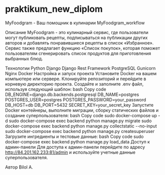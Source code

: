 # praktikum_new_diplom
MyFoodgram - Ваш помощник в кулинарии
MyFoodgram_workflow

Описание
MyFoodgram - это кулинарный сервис, где пользователи могут публиковать рецепты, подписываться на публикации других авторов и добавлять понравившиеся рецепты в список «Избранное». Сервис также предлагает функцию «Список покупок», которая поможет пользователям сгенерировать список продуктов для приготовления выбранных блюд.

Технологии
Python
Django
Django Rest Framework
PostgreSQL
Gunicorn
Nginx
Docker
Настройка и запуск проекта
Установите Docker на вашем компьютере или сервере.
Клонируйте репозиторий и перейдите в корневую директорию проекта.
Создайте и заполните .env файл, используя следующий шаблон:
bash
Copy code
DB_ENGINE=django.db.backends.postgresql
DB_NAME=postgres
POSTGRES_USER=postgres
POSTGRES_PASSWORD=your_password
DB_HOST=db
DB_PORT=5432
SECRET_KEY=your_secret_key
Запустите Docker контейнеры, выполните миграции, сборку статических файлов и создание суперпользователя:
bash
Copy code
sudo docker-compose up -d
sudo docker-compose exec backend python manage.py migrate
sudo docker-compose exec backend python manage.py collectstatic --no-input
sudo docker-compose exec backend python manage.py createsuperuser
Загрузите ингредиенты и тестовые данные:
bash
Copy code
sudo docker-compose exec backend python manage.py load_data
Доступ к админ-панели
Для доступа к админ-панели перейдите по адресу http://84.201.162.233:81/admin и используйте учетные данные суперпользователя.

Автор
Вilol A.
